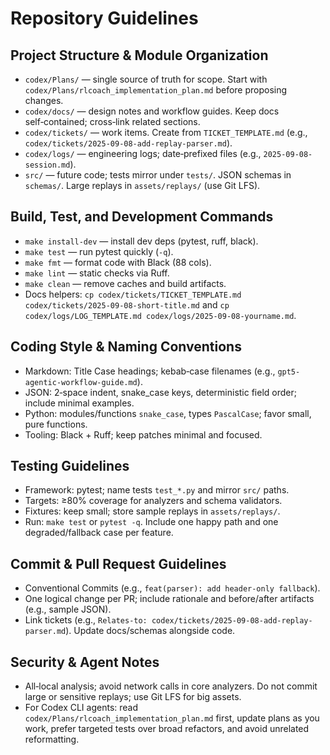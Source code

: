 # Repository Guidelines

## Project Structure & Module Organization
- `codex/Plans/` — single source of truth for scope. Start with `codex/Plans/rlcoach_implementation_plan.md` before proposing changes.
- `codex/docs/` — design notes and workflow guides. Keep docs self‑contained; cross‑link related sections.
- `codex/tickets/` — work items. Create from `TICKET_TEMPLATE.md` (e.g., `codex/tickets/2025-09-08-add-replay-parser.md`).
- `codex/logs/` — engineering logs; date‑prefixed files (e.g., `2025-09-08-session.md`).
- `src/` — future code; tests mirror under `tests/`. JSON schemas in `schemas/`. Large replays in `assets/replays/` (use Git LFS).

## Build, Test, and Development Commands
- `make install-dev` — install dev deps (pytest, ruff, black).
- `make test` — run pytest quickly (`-q`).
- `make fmt` — format code with Black (88 cols).
- `make lint` — static checks via Ruff.
- `make clean` — remove caches and build artifacts.
- Docs helpers: `cp codex/tickets/TICKET_TEMPLATE.md codex/tickets/2025-09-08-short-title.md` and `cp codex/logs/LOG_TEMPLATE.md codex/logs/2025-09-08-yourname.md`.

## Coding Style & Naming Conventions
- Markdown: Title Case headings; kebab‑case filenames (e.g., `gpt5-agentic-workflow-guide.md`).
- JSON: 2‑space indent, snake_case keys, deterministic field order; include minimal examples.
- Python: modules/functions `snake_case`, types `PascalCase`; favor small, pure functions.
- Tooling: Black + Ruff; keep patches minimal and focused.

## Testing Guidelines
- Framework: pytest; name tests `test_*.py` and mirror `src/` paths.
- Targets: ≥80% coverage for analyzers and schema validators.
- Fixtures: keep small; store sample replays in `assets/replays/`.
- Run: `make test` or `pytest -q`. Include one happy path and one degraded/fallback case per feature.

## Commit & Pull Request Guidelines
- Conventional Commits (e.g., `feat(parser): add header-only fallback`).
- One logical change per PR; include rationale and before/after artifacts (e.g., sample JSON).
- Link tickets (e.g., `Relates-to: codex/tickets/2025-09-08-add-replay-parser.md`). Update docs/schemas alongside code.

## Security & Agent Notes
- All‑local analysis; avoid network calls in core analyzers. Do not commit large or sensitive replays; use Git LFS for big assets.
- For Codex CLI agents: read `codex/Plans/rlcoach_implementation_plan.md` first, update plans as you work, prefer targeted tests over broad refactors, and avoid unrelated reformatting.
